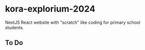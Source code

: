 # kora-explorium-2024
NextJS React website with "scratch" like coding for primary school students.


## To Do
